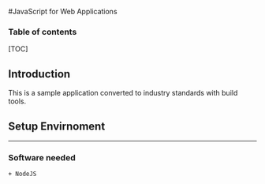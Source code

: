 #JavaScript for Web Applications


### Table of contents

[TOC]


## Introduction
This is a sample application converted to industry standards with build tools.

## Setup Envirnoment 

-----------------------------
### <i class="icon-hdd"></i> Software needed
	+ NodeJS

